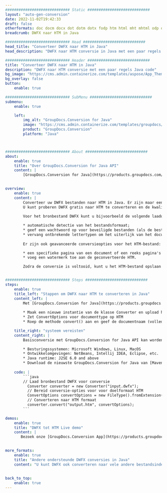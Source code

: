 ```yaml
---
############################# Static ############################
layout: "auto-gen-conversion"
date: 2022-11-02T19:42:33
draft: false
otherformats: doc docm docx dot dotm dotx fodp htm html mht mhtml odp odt otp pot potm potx pps ppsm ppsx ppt pptm pptx rtf
breadcrumb: DWFX naar HTM in Java

############################# Head ############################
head_title: "Converteer DWFX naar HTM in Java"
head_description: "DWFX naar HTM conversie in Java met een paar regels code. Converteer meer dan 160 bestandsindelingen met de GroupDocs-documentconversie-API voor Java"

############################# Header ############################
title: "Converteer DWFX naar HTM in Java"
description: "DWFX naar HTM conversie met een paar regels Java code"
bg_image: "https://cms.admin.containerize.com/templates/aspose/App_Themes/V3/images/bg/header1.png"
bg_overlay: false
button:
    enable: true

############################# SubMenu ############################
submenu:
    enable: true

    left:
        img_alt: "GroupDocs.Conversion for Java"
        image: "https://cms.admin.containerize.com/templates/groupdocs/images/product-logos/90x90-noborder/groupdocs-conversion-java.png"
        product: "GroupDocs.Conversion"
        platform: "Java"



############################# About ############################
about:
    enable: true
    title: "Over GroupDocs.Conversion for Java API"
    content: |
        [GroupDocs.Conversion for Java](https://products.groupdocs.com/conversion/java/) is een geavanceerde conversie-API voor bestandsindelingen voor het converteren tussen populaire afbeeldings- en documentindelingen zoals Microsoft Office, OpenDocument, PDF, HTML, e-mail, CAD. en nog veel meer met slechts een paar regels code. De native API detecteert automatisch de formaten van de originele documenten en biedt veel opties voor het aanpassen van de geconverteerde documenten. Naast de functie om informatie uit een document te extraheren, ondersteunt het standaard ook het cachen van de conversieresultaten naar de lokale schijf. Elk type cacheopslag kan echter worden ondersteund door de juiste interfaces te implementeren - Amazon S3, Dropbox, Google Drive, Windows Azure, Reddis of andere.
    

overview:
    enable: true
    content: |
        Converteer uw DWFX bestanden naar HTM in Java. Er zijn maar een paar regels Java code nodig op elk platform naar keuze, zoals Windows, Linux, macOS.
        U kunt proberen DWFX gratis naar HTM te converteren en de kwaliteit van de conversieresultaten te evalueren. Naast eenvoudige scripts voor bestandsconversie, kunt u meer geavanceerde opties proberen voor het laden van het DWFX-bronbestand en het opslaan van de HTM-uitvoer. 
        
        Voor het bronbestand DWFX kunt u bijvoorbeeld de volgende laadopties gebruiken:

        * automatische detectie van het bestandsformaat;
        * geef een wachtwoord op voor beveiligde bestanden (als de bestandsindeling dit ondersteunt);
        * vervang ontbrekende lettertypen om het uiterlijk van het document te behouden.
        
        Er zijn ook geavanceerde conversieopties voor het HTM-bestand:

        * een specifieke pagina van een document of een reeks pagina's converteren;
        * voeg een watermerk toe aan de geconverteerde HTM.

        Zodra de conversie is voltooid, kunt u het HTM-bestand opslaan in uw lokale bestandspad of in opslag van derden, zoals FTP, Amazon S3, Google Drive, Dropbox enz. Let op - om DWFX te converteren tot HTM, hoeft u geen extra software te installeren, zoals MS Office, Open Office, Adobe Acrobat Reader etc.


############################# Steps ############################
steps:
    enable: true
    title_left: "Stappen om DWFX naar HTM te converteren in Java"
    content_left: |
        Met [GroupDocs.Conversion for Java](https://products.groupdocs.com/conversion/java/) kunnen ontwikkelaars het DWFX-bestand eenvoudig converteren naar HTM met een paar regels code.
        
        * Maak een nieuwe instantie van de klasse Converter en upload het bestand DWFX met het volledige pad
        * Zet ConvertOptions voor documenttype op HTM
        * Roep de methode convert() aan en geef de documentnaam (volledig pad) en formaat (HTM) door als parameter

    title_right: "systeem vereisten"
    content_right: |
        Basisconversie met GroupDocs.Conversion for Java API kan worden gedaan met slechts een paar regels code. Onze API's worden ondersteund op alle belangrijke platforms en besturingssystemen. Voordat u de onderstaande code uitvoert, moet u ervoor zorgen dat de volgende vereisten op uw systeem zijn geïnstalleerd.

        * Besturingssystemen: Microsoft Windows, Linux, MacOS
        * Ontwikkelomgevingen: NetBeans, Intellij IDEA, Eclipse, etc.
        * Java runtime: J2SE 6.0 and above
        * Download de nieuwste GroupDocs.Conversion for Java van [Maven](https://repository.groupdocs.com/webapp/#/artifacts/browse/tree/General/repo/com/groupdocs/groupdocs-conversion)
         
    code: |
        ```java    
        // Laad bronbestand DWFX voor conversie
          Converter converter = new Converter("input.dwfx");
          // Bereid conversie-opties voor voor doelformaat HTM
          ConvertOptions convertOptions = new FileType().fromExtension("htm").getConvertOptions();
          // Converteren naar HTM formaat
          converter.convert("output.htm", convertOptions);
        ```

demos:
    enable: true
    title: "DWFX tot HTM Live demo"
    content: |
       Bezoek onze [GroupDocs.Conversion App](https://products.groupdocs.app/conversion/family) website en probeer DWFX naar HTM conversie nu. De gratis demo heeft de volgende voordelen:
          

more_formats:
    enable: true
    title: "Andere ondersteunde DWFX conversies in Java"
    content: "U kunt DWFX ook converteren naar vele andere bestandsindelingen. Zie de lijst hieronder."
       
       
back_to_top:
    enable: true
---
```

